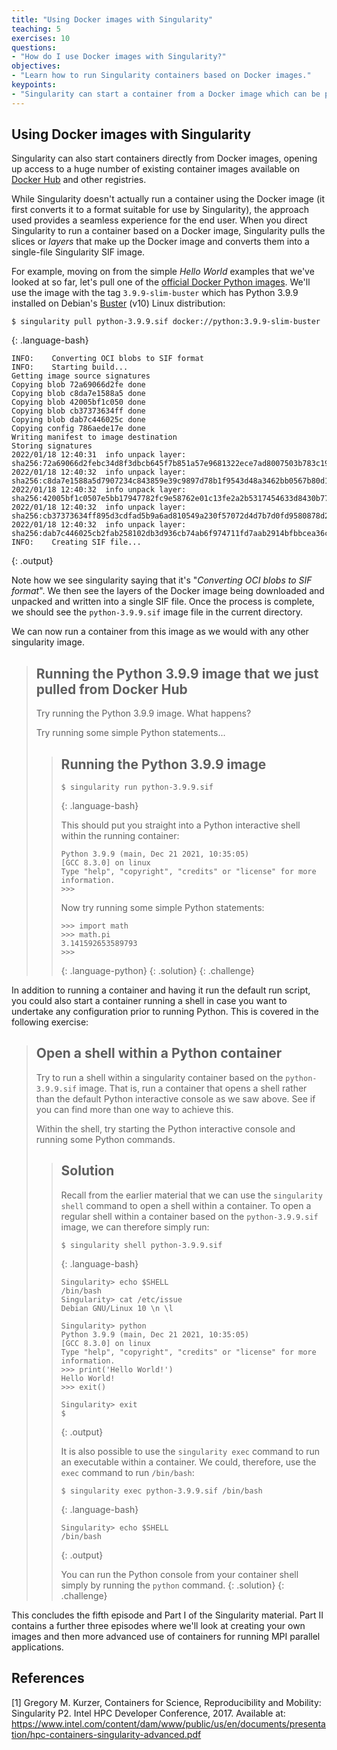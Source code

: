 ```yaml
---
title: "Using Docker images with Singularity"
teaching: 5
exercises: 10
questions:
- "How do I use Docker images with Singularity?"
objectives:
- "Learn how to run Singularity containers based on Docker images."
keypoints:
- "Singularity can start a container from a Docker image which can be pulled directly from Docker Hub."
---
```


## Using Docker images with Singularity

Singularity can also start containers directly from Docker images, opening up access to a huge number of existing container images available on [Docker Hub](https://hub.docker.com/) and other registries.

While Singularity doesn't actually run a container using the Docker image (it first converts it to a format suitable for use by Singularity), the approach used provides a seamless experience for the end user. When you direct Singularity to run a container based on a Docker image, Singularity pulls the slices or _layers_ that make up the Docker image and converts them into a single-file Singularity SIF image.

For example, moving on from the simple _Hello World_ examples that we've looked at so far, let's pull one of the [official Docker Python images](https://hub.docker.com/_/python). We'll use the image with the tag `3.9.9-slim-buster` which has Python 3.9.9 installed on Debian's [Buster](https://www.debian.org/releases/buster/) (v10) Linux distribution:

~~~
$ singularity pull python-3.9.9.sif docker://python:3.9.9-slim-buster
~~~
{: .language-bash}

~~~
INFO:    Converting OCI blobs to SIF format
INFO:    Starting build...
Getting image source signatures
Copying blob 72a69066d2fe done  
Copying blob c8da7e1588a5 done  
Copying blob 42005bf1c050 done  
Copying blob cb37373634ff done  
Copying blob dab7c446025c done  
Copying config 786aede17e done  
Writing manifest to image destination
Storing signatures
2022/01/18 12:40:31  info unpack layer: sha256:72a69066d2febc34d8f3dbcb645f7b851a57e9681322ece7ad8007503b783c19
2022/01/18 12:40:32  info unpack layer: sha256:c8da7e1588a5d7907234c843859e39c9897d78b1f9543d48a3462bb0567b80d1
2022/01/18 12:40:32  info unpack layer: sha256:42005bf1c0507e5bb17947782fc9e58762e01c13fe2a2b5317454633d8430b77
2022/01/18 12:40:32  info unpack layer: sha256:cb37373634ff895d3cdfad5b9a6ad810549a230f57072d4d7b7d0fd9580878d2
2022/01/18 12:40:32  info unpack layer: sha256:dab7c446025cb2fab258102db3d936cb74ab6f974711fd7aab2914bfbbcea36c
INFO:    Creating SIF file...
~~~
{: .output}

Note how we see singularity saying that it's "_Converting OCI blobs to SIF format_". We then see the layers of the Docker image being downloaded and unpacked and written into a single SIF file. Once the process is complete, we should see the `python-3.9.9.sif` image file in the current directory.

We can now run a container from this image as we would with any other singularity image.

> ## Running the Python 3.9.9 image that we just pulled from Docker Hub
>
> Try running the Python 3.9.9 image. What happens?
> 
> Try running some simple Python statements...
> 
> > ## Running the Python 3.9.9 image
> >
> > ~~~
> > $ singularity run python-3.9.9.sif
> > ~~~
> > {: .language-bash}
> > 
> > This should put you straight into a Python interactive shell within the running container:
> > 
> > ~~~
> > Python 3.9.9 (main, Dec 21 2021, 10:35:05) 
> > [GCC 8.3.0] on linux
> > Type "help", "copyright", "credits" or "license" for more information.
> > >>> 
> > ~~~
> > Now try running some simple Python statements:
> > ~~~
> > >>> import math
> > >>> math.pi
> > 3.141592653589793
> > >>> 
> > ~~~
> > {: .language-python}
> {: .solution}
{: .challenge}

In addition to running a container and having it run the default run script, you could also start a container running a shell in case you want to undertake any configuration prior to running Python. This is covered in the following exercise:

> ## Open a shell within a Python container
>
> Try to run a shell within a singularity container based on the `python-3.9.9.sif` image. That is, run a container that opens a shell rather than the default Python interactive console as we saw above.
> See if you can find more than one way to achieve this.
> 
> Within the shell, try starting the Python interactive console and running some Python commands.
> 
> > ## Solution
> >
> > Recall from the earlier material that we can use the `singularity shell` command to open a shell within a container. To open a regular shell within a container based on the `python-3.9.9.sif` image, we can therefore simply run:
> > ~~~
> > $ singularity shell python-3.9.9.sif
> > ~~~
> > {: .language-bash}
> > 
> > ~~~
> > Singularity> echo $SHELL
> > /bin/bash
> > Singularity> cat /etc/issue
> > Debian GNU/Linux 10 \n \l
> > 
> > Singularity> python
> > Python 3.9.9 (main, Dec 21 2021, 10:35:05) 
> > [GCC 8.3.0] on linux
> > Type "help", "copyright", "credits" or "license" for more information.
> > >>> print('Hello World!')
> > Hello World!
> > >>> exit()
> > 
> > Singularity> exit
> > $ 
> > ~~~
> > {: .output}
> > 
> > It is also possible to use the `singularity exec` command to run an executable within a container. We could, therefore, use the `exec` command to run `/bin/bash`:
> > 
> > ~~~
> > $ singularity exec python-3.9.9.sif /bin/bash
> > ~~~
> > {: .language-bash}
> > 
> > ~~~
> > Singularity> echo $SHELL
> > /bin/bash
> > ~~~
> > {: .output}
> > 
> > You can run the Python console from your container shell simply by running the `python` command.
> {: .solution}
{: .challenge}

This concludes the fifth episode and Part I of the Singularity material. Part II contains a further three episodes where we'll look at creating your own images and then more advanced use of containers for running MPI parallel applications.

## References

\[1\] Gregory M. Kurzer, Containers for Science, Reproducibility and Mobility: Singularity P2. Intel HPC Developer Conference, 2017. Available at: https://www.intel.com/content/dam/www/public/us/en/documents/presentation/hpc-containers-singularity-advanced.pdf
